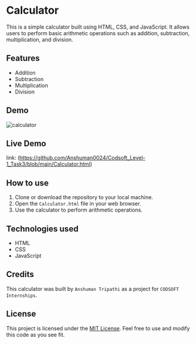 # Calculator 

This is a simple calculator built using HTML, CSS, and JavaScript. It allows users to perform basic arithmetic operations such as addition, subtraction, multiplication, and division.

## Features

- Addition
- Subtraction
- Multiplication
- Division

## Demo

![calculator]()
## Live Demo
link: (https://github.com/Anshuman0024/Codsoft_Level-1_Task3/blob/main/Calculator.html)

## How to use

1. Clone or download the repository to your local machine.
2. Open the `Calculator.html` file in your web browser.
3. Use the calculator to perform arithmetic operations.

## Technologies used

- HTML
- CSS
- JavaScript

## Credits

This calculator was built by `Anshuman Tripathi` as a project for `CODSOFT Internships`. 

## License

This project is licensed under the [MIT License](https://opensource.org/licenses/MIT). Feel free to use and modify this code as you see fit.
